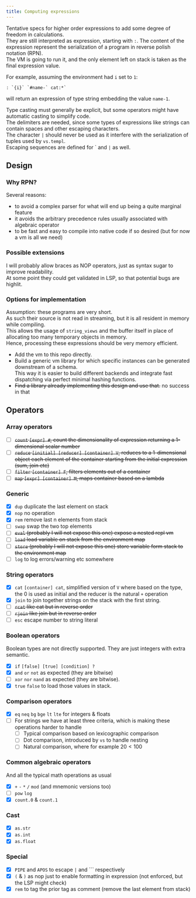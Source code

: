 ```yaml
---
title: Computing expressions
---
```


Tentative specs for higher order expressions to add some degree of freedom in calculations.  
They are still interpreted as expression, starting with `:`. The content of the expression represent the serialization of a program in reverse polish notation (RPN).  
The VM is going to run it, and the only element left on stack is taken as the final expression value.

For example, assuming the environment had `i` set to `1`:

```
: `{i}` `#name-` cat:*`
```

will return an expression of type string embedding the value `name-1`.

Type casting must generally be explicit, but some operators might have automatic casting to simplify code.  
The delimiters are needed, since some types of expressions like strings can contain spaces and other escaping characters.  
The character `|` should never be used as it interfere with the serialization of tuples used by `vs.templ`.  
Escaping sequences are defined for \` and `|` as well.

## Design

### Why RPN?

Several reasons:

- to avoid a complex parser for what will end up being a quite marginal feature
- it avoids the arbitrary precedence rules usually associated with algebraic operator
- to be fast and easy to compile into native code if so desired (but for now a vm is all we need)

### Possible extensions

I will probably allow braces as NOP operators, just as syntax sugar to improve readability.  
At some point they could get validated in LSP, so that potential bugs are highlit.

### Options for implementation

Assumption: these programs are very short.  
As such their source is not read in streaming, but it is all resident in memory while compiling.  
This allows the usage of `string_views` and the buffer itself in place of allocating too many temporary objects in memory.  
Hence, processing these expressions should be very memory efficient.

- Add the vm to this repo directly.
- Build a generic vm library for which specific instances can be generated downstream of a schema.  
  This way it is easier to build different backends and integrate fast dispatching via perfect minimal hashing functions.
- ~~Find a library already implementing this design and use that.~~ no success in that

## Operators

### Array operators

- [ ] ~~`count` `[expr] #`, count the dimensionality of expression returning a 1-dimensional scalar number~~
- [ ] ~~`reduce` `[initial] [reducer] [container] V`, reduces to a 1-dimensional object each element of the container starting from the initial expression (sum, join etc)~~
- [ ] ~~`filter` `[container] F`, filters elements out of a container~~
- [ ] ~~`map` `[expr] [container] M`, maps container based on a lambda~~

### Generic

- [x] `dup` duplicate the last element on stack
- [x] `nop` no operation
- [x] `rem` remove last n elements from stack
- [ ] `swap` swap the two top elements
- [ ] ~~`eval` (probably I will not expose this one) expose a nested repl vm~~
- [ ] ~~`load` load variable on stack from the environment map~~
- [ ] ~~`store` (probably I will not expose this one) store variable form stack to the environment map~~
- [ ] `log` to log errors/warning etc somewhere

### String operators

- [x] `cat` `[container] cat`, simplified version of `V` where based on the type, the 0 is used as initial and the reducer is the natural `+` operation
- [x] `join` to join together strings on the stack with the first string.
- [ ] ~~`rcat` like cat but in reverse order~~
- [ ] ~~`rjoin` like join but in reverse order~~
- [ ] `esc` escape number to string literal

### Boolean operators

Boolean types are not directly supported. They are just integers with extra semantic.

- [x] `if` `[false] [true] [condition] ?`
- [x] `and` `or` `not` as expected (they are bitwise)
- [ ] `xor` `nor` `nand` as expected (they are bitwise).
- [x] `true` `false` to load those values in stack.

### Comparison operators

- [x] `eq` `neq` `bg` `bge` `lt` `lte` for integers & floats
- [ ] For strings we have at least three criteria, which is making these operations harder to handle
  - [ ] Typical comparison based on lexicographic comparison
  - [ ] Dot comparison, introduced by `vs` to handle nesting
  - [ ] Natural comparison, where for example $20<100$

### Common algebraic operators

And all the typical math operations as usual

- [x] `+` `-` `*` `/` `mod` (and mnemonic versions too)
- [ ] `pow` `log`
- [x] `count.0` & `count.1`

### Cast

- [x] `as.str`
- [x] `as.int`
- [x] `as.float`

### Special

- [x] `PIPE` and `APOS` to escape `|` and `\`` respectively
- [x] `(` & `)` as nop just to enable formatting in expression (not enforced, but the LSP might check)
- [x] `rem` to tag the prior tag as comment (remove the last element from stack)
